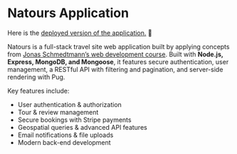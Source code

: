 # Natours Application

Here is the [deployed version of the application.](https://natours.dev/) 🚀

Natours is a full-stack travel site web application built by applying concepts from [Jonas Schmedtmann’s web development course](https://www.udemy.com/course/nodejs-express-mongodb-bootcamp). Built with **Node.js, Express, MongoDB, and Mongoose**, it features secure authentication, user management, a RESTful API with filtering and pagination, and server-side rendering with Pug. 

Key features include:
* User authentication & authorization
* Tour & review management
* Secure bookings with Stripe payments
* Geospatial queries & advanced API features
* Email notifications & file uploads
* Modern back-end development
